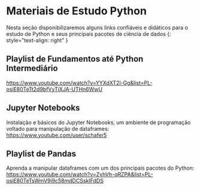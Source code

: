 # Materiais de Estudo Python
Nesta seção disponibilizaremos alguns links confiáveis e didáticos para o estudo de Python e seus principais pacotes de ciência de dados
{: style="text-align: right" }
## Playlist de Fundamentos até Python Intermediário
https://www.youtube.com/watch?v=YYXdXT2l-Gg&list=PL-osiE80TeTt2d9bfVyTiXJA-UTHn6WwU

## Jupyter Notebooks
Instalação e básicos do Jupyter Notebooks, um ambiente de programação voltado para manipulação de dataframes:\
https://www.youtube.com/user/schafer5

## Playlist de Pandas
Aprenda a manipular dataframes com um dos principais pacotes do Python:\
https://www.youtube.com/watch?v=ZyhVh-qRZPA&list=PL-osiE80TeTsWmV9i9c58mdDCSskIFdDS
